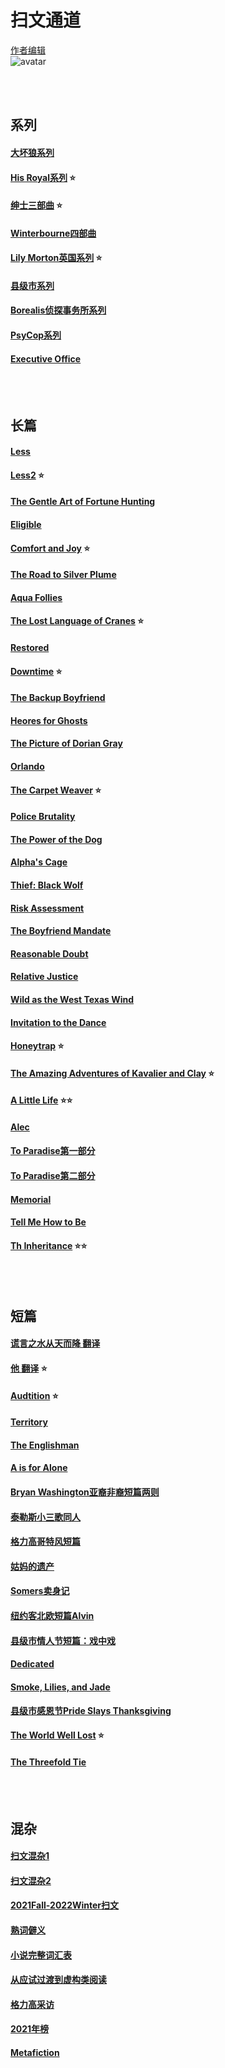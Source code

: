 # 扫文通道
[作者编辑](https://github.com/Boheme130/Fiction.git.io/edit/gh-pages/index.md) <br>
![avatar](https://thenichedotblog.files.wordpress.com/2020/02/1.jpg)


<!-- ![avatar](https://branchesculture.com/wp-content/uploads/2016/02/tomine11.jpg) -->

<!-- ![avatar](https://pro2-bar-s3-cdn-cf1.myportfolio.com/f60a1bb1208bdd41e01546cd1830c0b6/21e874c2-d687-4ac4-85ae-d8bbd31bc818_rwc_0x121x1124x880x1124.gif?h=35d4975c0773e2a2718784266b161133) -->


<br>
<br>

<!-- ## 精选
### [A Little Life](https://boheme130.github.io/ALittleLife/)
*纯男性关系的两极光谱，一场失败却温暖的救赎*
### [The Amazing Adventures of Kavalier and Clay](https://boheme130.github.io/AdventureOfKC/)
*犹太超级英雄漫画家的理想乡和商业帝国*
### [Honeytrap](https://boheme130.github.io/Honeytrap/)
*美苏特工横跨30年的爱情*
### [His Royal系列](https://boheme130.github.io/HisRoyaoSeries.git.io/)
*皇室深柜为爱出柜*
### [Less](https://boheme130.github.io/Less2/)
*奥德赛喜剧，中年美国作家在海外*
### [Downtime](https://boheme130.github.io/Downtime.git.io/)
*现代FBI穿越近代伦敦，和灵媒共破开膛手谜团*
### [The World Well Lost](https://boheme130.github.io/WorldWellLost/)
*七十年前的科幻恐同短篇*
### [绅士三部曲](https://boheme130.github.io/GentlemenSeries.git.io/)
*摄政时期绅士俱乐部三部曲*
### [Comfort and Joy](https://boheme130.github.io/ComfortAndJoy.git.io/)
*千禧年的南部医院爱情*
### [The Carpet Weaver](https://boheme130.github.io/CarpetWeaver.git.io/)
*六十年代阿富汗的穆斯林禁忌恋*
### [The Lost Language of Cranes](https://boheme130.github.io/LostLangCranes.git.io/)
*父子都是Gay，曼哈顿家庭的悲剧* -->
<!-- 

<br/>
<br/> -->

## 系列
#### [大坏狼系列](https://boheme130.github.io/BigBadWolf.git.io/) <br>
#### [His Royal系列](https://boheme130.github.io/HisRoyaoSeries.git.io/) ⭐️<br> 
#### [绅士三部曲](https://boheme130.github.io/GentlemenSeries.git.io/) ⭐️<br> 
#### [Winterbourne四部曲](https://boheme130.github.io/WinterbourneSeries.git.io/) <br>
#### [Lily Morton英国系列](https://boheme130.github.io/LilyMorton.git.io/) ⭐️<br> 
#### [县级市系列](https://boheme130.github.io/HazardAndSomers.git.io/) <br>
#### [Borealis侦探事务所系列](https://boheme130.github.io/Borealis.git.io/) <br>
#### [PsyCop系列](https://boheme130.github.io/PsyCop/) <br>
#### [Executive Office](https://boheme130.github.io/ExecetiveOffice/) <br>

<br/>
<br/>

## 长篇
#### [Less](https://boheme130.github.io/Less.git.io/) <br>
#### [Less2](https://boheme130.github.io/Less2/) ⭐️<br>
#### [The Gentle Art of Fortune Hunting](https://boheme130.github.io/GentleArt.git.io/) <br>
#### [Eligible](https://boheme130.github.io/Eligible.git.io/) <br>
#### [Comfort and Joy](https://boheme130.github.io/ComfortAndJoy.git.io/) ⭐️ <br>
#### [The Road to Silver Plume](https://boheme130.github.io/RoadToSilverPlume.git.io/) <br>
#### [Aqua Follies](https://boheme130.github.io/AquaFollies.git.io/) <br>
#### [The Lost Language of Cranes](https://boheme130.github.io/LostLangCranes.git.io/) ⭐️<br>
#### [Restored](https://boheme130.github.io/Restored.git.io/) <br>
#### [Downtime](https://boheme130.github.io/Downtime.git.io/) ⭐️<br> 
#### [The Backup Boyfriend](https://boheme130.github.io/BackupBoyfriend/) <br>
#### [Heores for Ghosts](https://boheme130.github.io/HeroesForGhosts.git.io/) <br>
#### [The Picture of Dorian Gray](https://boheme130.github.io/PictureOfDorianGray/) <br>
#### [Orlando](https://boheme130.github.io/Orlando.git.io/) <br>
#### [The Carpet Weaver](https://boheme130.github.io/CarpetWeaver.git.io/) ⭐️<br>
#### [Police Brutality](https://boheme130.github.io/PoliceBrutality.git.io/) <br>
#### [The Power of the Dog](https://boheme130.github.io/PowerOfDog.git.io/) <br>
#### [Alpha's Cage](https://boheme130.github.io/AlphasCage.git.io/) <br>
#### [Thief: Black Wolf](https://boheme130.github.io/ThiefBlackWolf/) <br>
#### [Risk Assessment](https://boheme130.github.io/RiskAssess.git.io/) <br>
#### [The Boyfriend Mandate](https://boheme130.github.io/BFMandate.git.io/) <br>
#### [Reasonable Doubt](https://boheme130.github.io/ReasonDoubt.git.io/) <br>
#### [Relative Justice](https://boheme130.github.io/RelativeJustive/) <br>
#### [Wild as the West Texas Wind ](https://boheme130.github.io/WildTexasWind/) <br>
#### [Invitation to the Dance](https://boheme130.github.io/InvitationToDance/) <br>
#### [Honeytrap](https://boheme130.github.io/Honeytrap/) ⭐️ <br> 
#### [The Amazing Adventures of Kavalier and Clay](https://boheme130.github.io/AdventureOfKC/) ⭐️ <br> 
#### [A Little Life](https://boheme130.github.io/ALittleLife/) ⭐️⭐️ <br> 
#### [Alec](https://boheme130.github.io/Alec/) <br>
#### [To Paradise第一部分](https://boheme130.github.io/ToParadise1/) <br>
#### [To Paradise第二部分](https://boheme130.github.io/ToParadise2/) <br>
#### [Memorial](https://boheme130.github.io/Memorial/) <br>
#### [Tell Me How to Be](https://boheme130.github.io/TellMeHowtoBe/) <br>
#### [Th Inheritance](https://boheme130.github.io/TheInheritance/) ⭐️⭐️<br>




<br/>
<br/>

## 短篇
#### [谎言之水从天而降 翻译](https://boheme130.github.io/WaterFrNowh.git.io/) <br>
#### [他 翻译](https://boheme130.github.io/Him.git.io/) ⭐️<br>
#### [Audtition](https://boheme130.github.io/Audition.git.io/) ⭐️<br>
#### [Territory](https://boheme130.github.io/Territory.git.io/) <br>
#### [The Englishman](https://boheme130.github.io/TheEnglishman.git.io/) <br>
#### [A is for Alone](https://boheme130.github.io/AForAlone.git.io/) <br>
#### [Bryan Washington亚裔非裔短篇两则](https://boheme130.github.io/BryanWashington.git.io/) <br>
#### [泰勒斯小三歌同人](https://boheme130.github.io/UBelongWMe.git.io/) <br>
#### [格力高哥特风短篇](https://boheme130.github.io/WhenTheRoadRises.git.io/) <br>
#### [姑妈的遗产](https://boheme130.github.io/AuntAdelinesBequest.git.io/) <br>
#### [Somers卖身记](https://boheme130.github.io/SomersSold.git.io/) <br>
#### [纽约客北欧短篇Alvin](https://boheme130.github.io/Alvin.git.io/) <br>
#### [县级市情人节短篇：戏中戏](https://boheme130.github.io/ValentineSixBeats.git.io/) <br>
#### [Dedicated](https://boheme130.github.io/Dedicated.git.io/) <br>
#### [Smoke, Lilies, and Jade](https://boheme130.github.io/SmokeLilies.git.io/) <br>
#### [县级市感恩节Pride Slays Thanksgiving](https://boheme130.github.io/PrideThksGiving/) <br>
#### [The World Well Lost](https://boheme130.github.io/WorldWellLost/) ⭐️<br>
#### [The Threefold Tie](https://boheme130.github.io/ThreefoldTie/)<br>




<br>
<br>

## 混杂
#### [扫文混杂1](https://boheme130.github.io/ReadingList2021Spring.git.io/) <br>
#### [扫文混杂2](https://boheme130.github.io/ReadingList2021Summer.git.io/) <br>
#### [2021Fall-2022Winter扫文](https://boheme130.github.io/2021FallReading/) <br>
#### [熟词僻义](https://boheme130.github.io/VolcabularyWithDifferentMeanings.git.io/) <br>
#### [小说完整词汇表](https://quizlet.com/Bohemian_/folders/fic/sets) <br>
#### [从应试过渡到虚构类阅读](https://boheme130.github.io/HowToRead.git.io/) <br>
#### [格力高采访](https://boheme130.github.io/GregoryAsheInterview.git.io/) <br>
#### [2021年榜](https://boheme130.github.io/2021List/) <br>
#### [Metafiction](https://boheme130.github.io/Metafiction/)<br>

<br>


